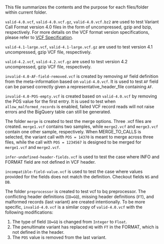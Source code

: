 This file summarizes the contents and the purpose for each files/folder within
current folder.

`valid-4.0.vcf`, `valid-4.0.vcf.gz`, `valid-4.0.vcf.bz2` are used to test
Variant Call Format version 4.0 files in the form of uncompressed, gzip and
bzip, respectively. For more details on the VCF format version specifications,
please refer to [VCF Specification](https://samtools.github.io/hts-specs/).

`valid-4.1-large.vcf`, `valid-4.1-large.vcf.gz` are used to test version 4.1
uncompressed, gzip VCF file, respectively.

`valid-4.2.vcf`, `valid-4.2.vcf.gz` are used to test version 4.2 uncompressed,
gzip VCF file, respectively.

`invalid-4.0-AF-field-removed.vcf` is created by removing `AF` field definition
from the meta-information based on `valid-4.0.vcf`. It is used to test `AF`
field can be parsed correctly given a representative_header_file containing
`AF`.

`invalid-4.0-POS-empty.vcf` is created based on `valid-4.0.vcf` by removing the
POS value for the first entry. It is used to test when `allow_malformed_records`
is enabled, failed VCF record reads will not raise errors and the BigQuery table
can still be generated.

The folder `merge` is created to test the merge options. Three .vcf files are
created. `merge1.vcf` contains two samples, while `merge2.vcf` and `merge3.vcf`
contain one other sample, respectively. When MERGE_TO_CALLS is selected, the
variant call with `POS = 14370` is meant to merge across three files, while the
call with `POS = 1234567` is designed to be merged for `merge1.vcf` and
`merge2.vcf`.

`infer-undefined-header-fields.vcf` is used to test the case where INFO and
FORMAT field are not defined in VCF header.

`incompatible-field-value.vcf` is used to test the case where values provided
for the fields does not match the definition. Checkout fields `NS` and `DB`.

The folder `preprocessor` is created to test vcf to bq preprocessor. The
conflicting header definitions (`ID=GQ`), missing header definitions (`FT`), and
malformed records (last variant) are created intentionally. To be more specific,
`invalid-4.0.vcf` is a similar copy of `valid-4.0.vcf` with the following
modifications:
1. The type of field `ID=GQ` is changed from `Integer` to `Float`.
2. The penultimate variant has replaced `HQ` with `FT` in the FORMAT, which is
not defined in the header.
3. The `POS` value is removed from the last variant.
